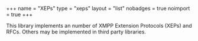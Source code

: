 +++
name     = "XEPs"
type     = "xeps"
layout   = "list"
nobadges      = true
noimport      = true
+++

This library implements an number of XMPP Extension Protocols (XEPs) and RFCs.
Others may be implemented in third party libraries.
